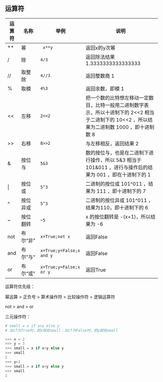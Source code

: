 ## 运算符

| 运算符 | 名称     | 举例                     | 说明                                                         |
| ------ | -------- | ------------------------ | ------------------------------------------------------------ |
| **     | 幂       | ` x**y`                  | 返回x的y次幂                                                 |
| /      | 除       | `4/3`                    | 返回除法结果 1.3333333333333333                              |
| //     | 取整除   | `4//3`                   | 返回整数商 1                                                 |
| %      | 取模     | `4%3`                    | 返回余数，即模 1                                             |
| <<     | 左移     | `2<<2`                   | 把一个数的比特想左移动一定数目，比特一般用二进制数字表示，所以十进制下的 2<<2 相当于二进制下的 10<<2 ，所以结果为二进制数 1000 ，即十进制数 8 |
| >>     | 右移     | `8>>2`                   | 与左移相反，返回结果 2                                       |
| &      | 按位与   | `5&3`                    | 数的按位与，也是在二进制下进行操作，所以 5&3 相当于 101&011 ，进行与操作后的结果为 001 ，即在十进制下的 1 |
| \|     | 按位或   | `5^3`                    | 二进制的按位或 101^011 ，结果为 111 ，即十进制下的 7         |
| ^      | 按位异或 | `5^3`                    | 二进制的按位异或 101^011 ，结果为110，即十进制下的 6         |
| ~      | 按位翻转 | `~5`                     | x 的按位翻转是 -(x+1)，所以结果为 -6                         |
| not    | 布尔“非” | `x=True;not x`           | 返回False                                                    |
| and    | 布尔”与“ | `x=True;y=False;x and y` | 返回False                                                    |
| or     | 布尔“或” | `x=True;y=False;x or y`  | 返回True                                                     |



运算符优先级：

幂运算 > 正负号 > 算术操作符 > 比较操作符 > 逻辑运算符

not > and > or 



三元操作符：

```python
# small = x if x<y else y
# 当if为True时，把x赋给small；当if为False时，把y赋给small

>>> x = 2
>>> y = 3
>>> small = x if x<y else y
>>> small
2
>>> y=1
>>> small = x if x<y else y
>>> small
1
```

